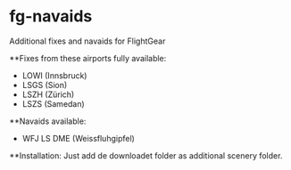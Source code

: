 # fg-navaids
Additional fixes and navaids for FlightGear

**Fixes from these airports fully available:
- LOWI (Innsbruck)
- LSGS (Sion)
- LSZH (Zürich)
- LSZS (Samedan)

**Navaids available:
- WFJ LS DME (Weissfluhgipfel)

**Installation:
Just add de downloadet folder as additional scenery folder.
